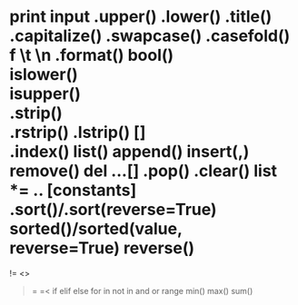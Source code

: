 print
input
.upper()
.lower()
.title()
.capitalize()
.swapcase()
.casefold()
f
\t
\n
.format()
bool()   
islower()    
isupper()   
.strip()               
.rstrip()
.lstrip()
[]  
.index()
list()
append()
insert(,)  
remove()
del ...[]
.pop()
.clear()
list *= .. 
[constants]
.sort()/.sort(reverse=True)
sorted()/sorted(value, reverse=True)
reverse()
==
!=
<>
>=
=<
if
elif
else
for
in
not in
and 
or
range
min()
max()
sum()